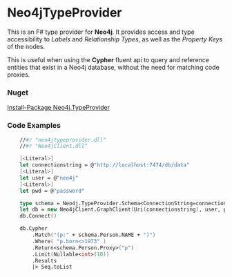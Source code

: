 # Neo4jTypeProvider


This is an F# type provider for **Neo4j**.  It provides access and type accessibility
to *Labels* and *Relationship Types*, as well as the *Property Keys* of
the nodes.

This is useful when using the **Cypher** fluent api to query and reference
entities that exist in a Neo4j database, without the need for matching code proxies.

### Nuget

[Install-Package Neo4j.TypeProvider](https://nuget.org/packages/Neo4j.TypeProvider)

### Code Examples
```fsharp
    //#r "neo4jtypeprovider.dll"
    //#r "Neo4jClient.dll"

    [<Literal>]
    let connectionstring = @"http://localhost:7474/db/data"
    [<Literal>]
    let user = @"neo4j"
    [<Literal>]
    let pwd = @"password"

    type schema = Neo4j.TypeProvider.Schema<ConnectionString=connectionstring, User=user, Pwd=pwd>
    let db = new Neo4jClient.GraphClient(Uri(connectionstring), user, pwd)
    db.Connect()

    db.Cypher
        .Match("(p:" + schema.Person.NAME + ")")
        .Where( "p.born<>1973" )
        .Return<schema.Person.Proxy>("p")
        .Limit(Nullable<int>(10))
        .Results
        |> Seq.toList

```
